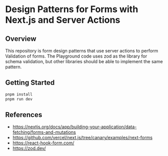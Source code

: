 # Design Patterns for Forms with Next.js and Server Actions

## Overview

This repository is form design patterns that use server actions to perform Validation of forms.
The Playground code uses zod as the library for schema validation, but other libraries should be able to implement the same pattern.

## Getting Started

```bash
pnpm install
pnpm run dev
```

## References

- <https://nextjs.org/docs/app/building-your-application/data-fetching/forms-and-mutations>
- <https://github.com/vercel/next.js/tree/canary/examples/next-forms>
- <https://react-hook-form.com/>
- <https://zod.dev/>
